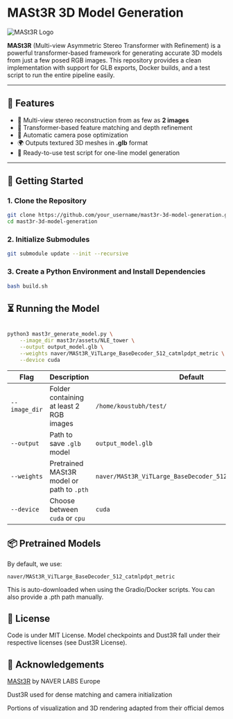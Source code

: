 # MASt3R 3D Model Generation

![MASt3R Logo](mast3r/assets/mast3r.jpg)

**MASt3R** (Multi-view Asymmetric Stereo Transformer with Refinement) is a powerful transformer-based framework for generating accurate 3D models from just a few posed RGB images. This repository provides a clean implementation with support for GLB exports, Docker builds, and a test script to run the entire pipeline easily.

---

## 🌟 Features

- 📸 Multi-view stereo reconstruction from as few as **2 images**
- 🤖 Transformer-based feature matching and depth refinement
- 🔧 Automatic camera pose optimization
- 🌍 Outputs textured 3D meshes in **.glb** format
- 🧪 Ready-to-use test script for one-line model generation

---

## 🚀 Getting Started

### 1. Clone the Repository

```bash
git clone https://github.com/your_username/mast3r-3d-model-generation.git
cd mast3r-3d-model-generation
```

### 2. Initialize Submodules
```bash
git submodule update --init --recursive
```

### 3. Create a Python Environment and Install Dependencies
```bash
bash build.sh
```

## ⏳ Running the Model
```bash

python3 mast3r_generate_model.py \
    --image_dir mast3r/assets/NLE_tower \
    --output output_model.glb \
    --weights naver/MASt3R_ViTLarge_BaseDecoder_512_catmlpdpt_metric \
    --device cuda
```

| Flag          | Description                               | Default                                                  |
| ------------- | ----------------------------------------- | -------------------------------------------------------- |
| `--image_dir` | Folder containing at least 2 RGB images   | `/home/koustubh/test/`                                   |
| `--output`    | Path to save `.glb` model                 | `output_model.glb`                                       |
| `--weights`   | Pretrained MASt3R model or path to `.pth` | `naver/MASt3R_ViTLarge_BaseDecoder_512_catmlpdpt_metric` |
| `--device`    | Choose between `cuda` or `cpu`            | `cuda`                                                   |

## 📦 Pretrained Models

By default, we use:

    naver/MASt3R_ViTLarge_BaseDecoder_512_catmlpdpt_metric

This is auto-downloaded when using the Gradio/Docker scripts. You can also provide a .pth path manually.

## 📄 License

Code is under MIT License.
Model checkpoints and Dust3R fall under their respective licenses (see Dust3R License).

## 🙏 Acknowledgements

[MASt3R](https://github.com/naver/mast3r) by NAVER LABS Europe

Dust3R used for dense matching and camera initialization

Portions of visualization and 3D rendering adapted from their official demos

